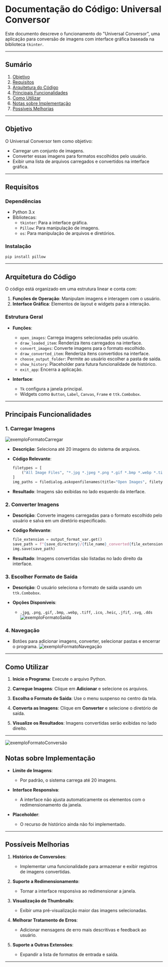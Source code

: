 # Documentação do Código: Universal Conversor

Este documento descreve o funcionamento do "Universal Conversor", uma aplicação para conversão de imagens com interface gráfica baseada na biblioteca `tkinter`.

---

## Sumário

1. [Objetivo](#objetivo)
2. [Requisitos](#requisitos)
3. [Arquitetura do Código](#arquitetura-do-código)
4. [Principais Funcionalidades](#principais-funcionalidades)
5. [Como Utilizar](#como-utilizar)
6. [Notas sobre Implementação](#notas-sobre-implementação)
7. [Possíveis Melhorias](#possíveis-melhorias)

---

## Objetivo

O Universal Conversor tem como objetivo:
- Carregar um conjunto de imagens.
- Converter essas imagens para formatos escolhidos pelo usuário.
- Exibir uma lista de arquivos carregados e convertidos na interface gráfica.

---

## Requisitos

### Dependências

- Python 3.x
- Bibliotecas:
  - `tkinter`: Para a interface gráfica.
  - `Pillow`: Para manipulação de imagens.
  - `os`: Para manipulação de arquivos e diretórios.

### Instalação

```bash
pip install pillow
```

---

## Arquitetura do Código

O código está organizado em uma estrutura linear e conta com:

1. **Funções de Operação**: Manipulam imagens e interagem com o usuário.
2. **Interface Gráfica**: Elementos de layout e widgets para a interação.

### Estrutura Geral

- **Funções**:
  - `open_images`: Carrega imagens selecionadas pelo usuário.
  - `draw_loaded_item`: Renderiza itens carregados na interface.
  - `convert_images`: Converte imagens para o formato escolhido.
  - `draw_converted_item`: Renderiza itens convertidos na interface.
  - `choose_output_folder`: Permite ao usuário escolher a pasta de saída.
  - `show_history`: Placeholder para futura funcionalidade de histórico.
  - `exit_app`: Encerra a aplicação.

- **Interface**:
  - `Tk` configura a janela principal.
  - Widgets como `Button`, `Label`, `Canvas`, `Frame` e `ttk.Combobox`.

---

## Principais Funcionalidades

### 1. Carregar Imagens
![exemploFormatoCarregar](example_1.png)
- **Descrição**:
  Seleciona até 20 imagens do sistema de arquivos.

- **Código Relevante**:
  ```python
  filetypes = [
      ("All Image Files", "*.jpg *.jpeg *.png *.gif *.bmp *.webp *.tiff *.ico *.heic *.jfif *.svg *.dds")
  ]
  img_paths = filedialog.askopenfilenames(title="Open Images", filetypes=filetypes)
  ```

- **Resultado**: Imagens são exibidas no lado esquerdo da interface.

### 2. Converter Imagens

- **Descrição**:
  Converte imagens carregadas para o formato escolhido pelo usuário e salva em um diretório especificado.

- **Código Relevante**:
  ```python
  file_extension = output_format_var.get()
  save_path = f"{save_directory}/{file_name}_converted{file_extension}"
  img.save(save_path)
  ```

- **Resultado**: Imagens convertidas são listadas no lado direito da interface.

### 3. Escolher Formato de Saída

- **Descrição**:
  O usuário seleciona o formato de saída usando um `ttk.Combobox`.

- **Opções Disponíveis**:
  - `.jpg`, `.png`, `.gif`, `.bmp`, `.webp`, `.tiff`, `.ico`, `.heic`, `.jfif`, `.svg`, `.dds` ![exemploFormatoSaída](example_2.png)

### 4. Navegação

- Botões para adicionar imagens, converter, selecionar pastas e encerrar o programa.
![exemploFormatoNavegação](example_3.png)
---

## Como Utilizar

1. **Inicie o Programa**:
   Execute o arquivo Python.

2. **Carregue Imagens**:
   Clique em **Adicionar** e selecione os arquivos.

3. **Escolha o Formato de Saída**:
   Use o menu suspenso no centro da tela.

4. **Converta as Imagens**:
   Clique em **Converter** e selecione o diretório de saída.

5. **Visualize os Resultados**:
   Imagens convertidas serão exibidas no lado direito.

---
![exemploFormatoConversão](example_4.png)

## Notas sobre Implementação

- **Limite de Imagens**:
  - Por padrão, o sistema carrega até 20 imagens.

- **Interface Responsiva**:
  - A interface não ajusta automaticamente os elementos com o redimensionamento da janela.

- **Placeholder**:
  - O recurso de histórico ainda não foi implementado.

---

## Possíveis Melhorias

1. **Histórico de Conversões**:
   - Implementar uma funcionalidade para armazenar e exibir registros de imagens convertidas.

2. **Suporte a Redimensionamento**:
   - Tornar a interface responsiva ao redimensionar a janela.

3. **Visualização de Thumbnails**:
   - Exibir uma pré-visualização maior das imagens selecionadas.

4. **Melhorar Tratamento de Erros**:
   - Adicionar mensagens de erro mais descritivas e feedback ao usuário.

5. **Suporte a Outras Extensões**:
   - Expandir a lista de formatos de entrada e saída.

---

